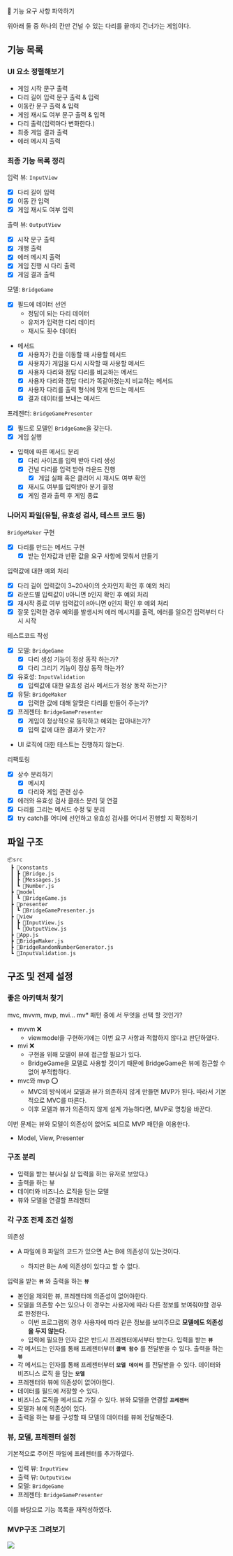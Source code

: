 🚀 기능 요구 사항 파악하기

위아래 둘 중 하나의 칸만 건널 수 있는 다리를 끝까지 건너가는 게임이다.

## 기능 목록

### UI 요소 정렬해보기

- 게임 시작 문구 출력
- 다리 길이 입력 문구 출력 & 입력
- 이동칸 문구 출력 & 입력
- 게임 재시도 여부 문구 출력 & 입력
- 다리 출력(입력마다 변화한다.)
- 최종 게임 결과 출력
- 에러 메시지 출력

### 최종 기능 목록 정리

입력 뷰: `InputView`

- [x] 다리 길이 입력
- [x] 이동 칸 입력
- [x] 게임 재시도 여부 입력

출력 뷰: `OutputView`

- [x] 시작 문구 출력
- [x] 개행 출력
- [x] 에러 메시지 출력
- [x] 게임 진행 시 다리 출력
- [x] 게임 결과 출력

모델: `BridgeGame`

- [x] 필드에 데이터 선언
  - 정답이 되는 다리 데이터
  - 유저가 입력한 다리 데이터
  - 재시도 횟수 데이터
- 메서드
  - [x] 사용자가 칸을 이동할 때 사용할 메서드
  - [x] 사용자가 게임을 다시 시작할 때 사용할 메서드
  - [x] 사용자 다리와 정답 다리를 비교하는 메서드
  - [x] 사용자 다리와 정답 다리가 똑같아졌는지 비교하는 메서드
  - [x] 사용자 다리를 출력 형식에 맞게 만드는 메서드
  - [x] 결과 데이터를 보내는 메서드

프레젠터: `BridgeGamePresenter`

- [x] 필드로 모델인 `BridgeGame`을 갖는다.
- [x] 게임 실행
- 입력에 따른 메서드 분리
  - [x] 다리 사이즈를 입력 받아 다리 생성
  - [x] 건널 다리를 입력 받아 라운드 진행
    - [x] 게임 실패 혹은 클리어 시 재시도 여부 확인
  - [x] 재시도 여부를 입력받아 분기 결정
  - [x] 게임 결과 출력 후 게임 종료

### 나머지 파일(유틸, 유효성 검사, 테스트 코드 등)

`BridgeMaker` 구현

- [x] 다리를 만드는 메서드 구현
  - [x] 받는 인자값과 반환 값을 요구 사항에 맞춰서 만들기

입력값에 대한 예외 처리

- [x] 다리 길이 입력값이 3~20사이의 숫자인지 확인 후 예외 처리
- [x] 라운드별 입력값이 `U`아니면 `D`인지 확인 후 예외 처리
- [x] 재시작 종료 여부 입력값이 `R`아니면 `Q`인지 확인 후 예외 처리
- [x] 잘못 입력한 경우 예외를 발생시켜 에러 메시지를 출력, 에러를 일으킨 입력부터 다시 시작

테스트코드 작성

- [x] 모델: `BridgeGame`
  - [x] 다리 생성 기능이 정상 동작 하는가?
  - [x] 다리 그리기 기능이 정상 동작 하는가?
- [x] 유효성: `InputValidation`
  - [x] 입력값에 대한 유효성 검사 메서드가 정상 동작 하는가?
- [x] 유틸: `BridgeMaker`
  - [x] 입력한 값에 대해 알맞은 다리를 만들어 주는가?
- [x] 프레젠터: `BridgeGamePresenter`
  - [x] 게임이 정상적으로 동작하고 예외는 잡아내는가?
  - [x] 입력 값에 대한 결과가 맞는가?
- UI 로직에 대한 테스트는 진행하지 않는다.

리팩토링

- [x] 상수 분리하기
  - [x] 메시지
  - [x] 다리와 게임 관련 상수
- [x] 에러와 유효성 검사 클래스 분리 및 연결
- [x] 다리를 그리는 메서드 수정 및 분리
- [x] try catch를 어디에 선언하고 유효성 검사를 어디서 진행할 지 확정하기

## 파일 구조

```
📦src
 ┣ 📂constants
 ┃ ┣ 📜Bridge.js
 ┃ ┣ 📜Messages.js
 ┃ ┗ 📜Number.js
 ┣ 📂model
 ┃ ┗ 📜BridgeGame.js
 ┣ 📂presenter
 ┃ ┗ 📜BridgeGamePresenter.js
 ┣ 📂view
 ┃ ┣ 📜InputView.js
 ┃ ┗ 📜OutputView.js
 ┣ 📜App.js
 ┣ 📜BridgeMaker.js
 ┣ 📜BridgeRandomNumberGenerator.js
 ┗ 📜InputValidation.js
```

## 구조 및 전제 설정

### 좋은 아키텍처 찾기

mvc, mvvm, mvp, mvi... mv\* 패턴 중에 서 무엇을 선택 할 것인가?

- mvvm ❌
  - viewmodel을 구현하기에는 이번 요구 사항과 적합하지 않다고 판단하였다.
- mvi ❌
  - 구현을 위해 모델이 뷰에 접근할 필요가 있다.
  - BridgeGame을 모델로 사용할 것이기 때문에 BridgeGame은 뷰에 접근할 수 없어 부적합하다.
- mvc와 mvp ⭕
  - MVC의 방식에서 모델과 뷰가 의존하지 않게 만들면 MVP가 된다. 따라서 기본적으로 MVC를 따른다.
  - 이후 모델과 뷰가 의존하지 않게 설계 가능하다면, MVP로 명칭을 바꾼다.

이번 문제는 뷰와 모델이 의존성이 없어도 되므로 MVP 패턴을 이용한다.

- Model, View, Presenter

### 구조 분리

- 입력을 받는 뷰(사실 상 입력을 하는 유저로 보았다.)
- 출력을 하는 뷰
- 데이터와 비즈니스 로직을 담는 모델
- 뷰와 모델을 연결할 프레젠터

### 각 구조 전제 조건 설정

의존성

- A 파일에 B 파일의 코드가 있으면 A는 B에 의존성이 있는것이다.

  - 하지만 B는 A에 의존성이 있다고 할 수 없다.

입력을 받는 **`뷰`** 와 출력을 하는 **`뷰`**

- 본인을 제외한 뷰, 프레젠터에 의존성이 없어야한다.
- 모델을 의존할 수는 있으나 이 경우는 사용자에 따라 다른 정보를 보여줘야할 경우로 한정한다.
  - 이번 프로그램의 경우 사용자에 따라 같은 정보를 보여주므로 **모델에도 의존성을 두지 않는다.**
  - 입력에 필요한 인자 값은 반드시 프레젠터에서부터 받는다. 입력을 받는 **`뷰`**
- 각 메서드는 인자를 통해 프레젠터부터 **`콜백 함수`** 를 전달받을 수 있다. 출력을 하는 **`뷰`**
- 각 메서드는 인자를 통해 프레젠터부터 **`모델 데이터`** 를 전달받을 수 있다. 데이터와 비즈니스 로직
  을 담는 **`모델`**
- 프레젠터와 뷰에 의존성이 없어야한다.
- 데이터를 필드에 저장할 수 있다.
- 비즈니스 로직을 메서드로 가질 수 있다. 뷰와 모델을 연결할 **`프레젠터`**
- 모델과 뷰에 의존성이 있다.
- 출력을 하는 뷰를 구성할 때 모델의 데이터를 뷰에 전달해준다.

### 뷰, 모델, 프레젠터 설정

기본적으로 주어진 파일에 프레젠터를 추가하였다.

- 입력 뷰: `InputView`
- 출력 뷰: `OutputView`
- 모델: `BridgeGame`
- 프레젠터: `BridgeGamePresenter`

이를 바탕으로 기능 목록을 재작성하였다.

### MVP구조 그려보기

<img src="https://imgur.com/rDFRQyq.png">
